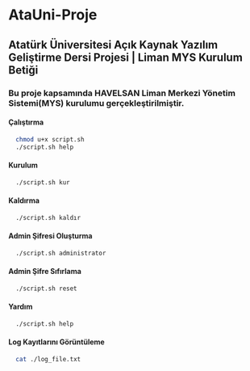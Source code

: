 # AtaUni-Proje
## Atatürk Üniversitesi Açık Kaynak Yazılım Geliştirme Dersi Projesi | Liman MYS Kurulum Betiği

### Bu proje kapsamında HAVELSAN Liman Merkezi Yönetim Sistemi(MYS) kurulumu gerçekleştirilmiştir.

#### Çalıştırma
```bash
  chmod u+x script.sh
  ./script.sh help
```

#### Kurulum
```bash
  ./script.sh kur
```


#### Kaldırma
```bash
  ./script.sh kaldır
```

#### Admin Şifresi Oluşturma
```bash
  ./script.sh administrator
```

#### Admin Şifre Sıfırlama
```bash
  ./script.sh reset
```

#### Yardım
```bash
  ./script.sh help
```

#### Log Kayıtlarını Görüntüleme
```bash
  cat ./log_file.txt
```
